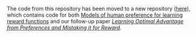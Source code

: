 The code from this repository has been moved to a new repository ([here](https://github.com/Stephanehk/Learning-OA-From-Prefs)), which contains code for both [Models of human preference for learning reward functions](https://arxiv.org/abs/2206.02231) and our follow-up paper [*Learning Optimal Advantage from Preferences and Mistaking it for Reward*](https://arxiv.org/abs/2310.02456).
